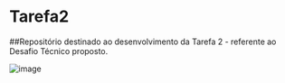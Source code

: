 # Tarefa2

##Repositório destinado ao desenvolvimento da Tarefa 2 - referente ao Desafio Técnico proposto.

![image](https://user-images.githubusercontent.com/51447524/218190521-84ba375d-c11b-4bf1-b322-f32e6e78dc82.png)
